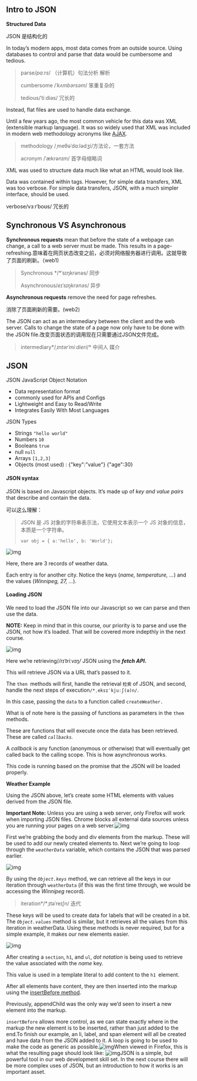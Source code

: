 ## Intro to JSON



**Structured Data** 

JSON 是结构化的

In today’s modern apps, most data comes from an outside source. Using databases to control and parse that data would be cumbersome and tedious. 

> parse/*pɑːrs*/ （计算机）句法分析 解析
>
> cumbersome /*ˈkʌmbərsəm*/ 笨重复杂的
>
> tedious/ˈtiːdiəs/ 冗长的

Instead, flat files are used to handle data exchange.

Until a few years ago, the most common vehicle for this data was XML (extensible markup language). It was so widely used that XML was included in modern web methodology acronyms like [AJAX](https://en.wikipedia.org/wiki/Ajax_(programming)). 

> methodology /ˌmeθəˈdɑːlədʒi/方法论，一套方法
>
> acronym /ˈækrənɪm/  首字母缩略词

XML was used to structure data much like what an HTML would look like. 

Data was contained within tags. However, for simple data transfers, XML was too verbose. For simple data transfers, JSON, with a much simpler interface, should be used. 

verbose/vɜːrˈboʊs/ 冗长的

## Synchronous VS Asynchronous

**Synchronous requests** mean that before the state of a webpage can change, a call to a web server must be made. This results in a page-refreshing.意味着在网页状态改变之前，必须对网络服务器进行调用。这就导致了页面的刷新。（web1)

> Synchronous */*ˈsɪŋkrənəs/ 同步
>
> Asynchronous/*eɪˈsɪŋkrənəs*/ 异步

**Asynchronous requests** remove the need for page refreshes. 

消除了页面刷新的需要。(web2)

The JSON can act as an intermediary between the client and the web server. Calls to change the state of a page now only have to be done with the JSON file.改变页面状态的调用现在只需要通过JSON文件完成。

> intermediary*/*ˌɪntərˈmiːdieri*/* 中间人 媒介



##  JSON 

JSON  JavaScript Object Notation

- Data representation format
- commonly used for APIs and Configs
- Lightweight and Easy to Read/Write
- Integrates Easily With Most Languages



JSON Types

- Strings  `"hello world"`
- Numbers `10`
- Booleans  `true`
- null  `null`
- Arrays   `[1,2,3]`
- Objects (most used)  : {"key":"value"}  {"age":30}

#### JSON syntax

JSON is based on Javascript objects. It’s made up of *key and value pairs* that describe and contain the data. 

可以这么理解：

> JSON 是 JS 对象的字符串表示法，它使用文本表示一个 JS 对象的信息，本质是一个字符串。
>
> `var obj = { a:'hello', b: 'World'};`

![img](https://lh5.googleusercontent.com/29maHAuCojT9ItWZoZ5yPmOgpcjmOrXP_tSDD404h9dEen9zN_U8JhQeMbErjJz4QDyyt7mlCL7eKZIP2dmTRDrt88YE8oRpAAgsUXt-6bWr40Wpx0vV6XVIkr2gBBVmnlBEWShzy1FZCM1T8CWsFn7WDTThvDAPFoIXYMSKBq5mW6-Ffci87SLLsYyo)

Here, there are 3 records of weather data. 

Each entry is for another city. Notice the keys (*name, temperature, ...*) and the values (*Winnipeg, 27, ...*).



#### Loading JSON

We need to load the JSON file into our Javascript so we can parse and then use the data. 

**NOTE:** Keep in mind that in this course, our priority is to parse and use the JSON, not how it’s loaded. That will be covered more indepthly in the next course.

![img](https://lh3.googleusercontent.com/ArGS4Behkdwh5BlIbmlZ03Hom5q0EBfwCI4S1z-c9cL2Fw1CguSKXXZT3nuq5y5Jr8qmIZxglmZ8DPXNGC3I8QnZo1BrWV_VjpxcC519I-Yb6KZgHUxEFbCt7sfRVbXvH2fyaSuKH9LUsnxh5XuSMhcn2589no8-TmBEB1BqZIWSWbtyGyi7oF-O7NjN)

Here we’re retrieving/*/*rɪˈtriːvɪŋ*/* JSON using the ***fetch API*.** 

This will retrieve JSON via a URL that’s passed to it. 

The `then `methods will first, handle the retrieval `检索` of JSON, and second, handle the next steps of execution`/*ˌeksɪˈkjuːʃ(ə)n/`. 

In this case, passing the `data` to a function called `createWeather.`

 What is of note here is the passing of functions as parameters in the `them` methods.

 These are functions that will execute once the data has been retrieved. These are called *`callbacks`.*

 A *callback* is any function (anonymous or otherwise) that will eventually get called back to the calling scope. This is how asynchronous works.

 This code is running based on the promise that the JSON will be loaded properly. 

**Weather Example**

Using the JSON above, let’s create some HTML elements with values derived from the JSON file.

**Important Note:** Unless you are using a web server, only Firefox will work when importing JSON files. Chrome blocks all external data sources unless you are running your pages on a web server.![img](https://lh4.googleusercontent.com/2teygUoM06vW44fKXeqa8UZ7GmL0rQOrAo2UxfIfhoKcoYBjxckKXP3VUo5dK84byzNw2UUCEc0gFjNjiexrMUDNpsfkNFQqcTN6XKZ9gr4nZLYmWllODD8wQwnsJbVEOZoXnY_qA8SvChYa47TE-Sa4RwZI0U9WTptwsVpNmqqNdKE7a-2Jh_p2ZlGt)

First we’re grabbing the body and div elements from the markup. These will be used to add our newly created elements to. Next we’re going to loop through the *`weatherData`* variable, which contains the JSON that was parsed earlier.

![img](https://lh5.googleusercontent.com/7Yh7DicFcWplHuIbKHFaKLTnVJrHoihhaCq5pPohFNYHgb81r2qVPBB0QOwT4JwkWi2HxBXCrwbyLTFwygfvg5274W3ZM41Z_xzAkda3BOTH2lN0kTOlc8bJGH7awICKK2i5j8dXXqE0VawYCa79q0k1iPOYaLpdQNKTksvpx0TkcQfR1GGv7Kj0mN5o)

By using the *`Object.keys`* method, we can retrieve all the keys in our iteration through `weatherData` (if this was the first time through, we would be accessing the *Winnipeg* record). 

> iteration*/*ˌɪtəˈreɪʃn/ 迭代

These keys will be used to create data for labels that will be created in a bit. The *`Object.values`* method is similar, but it retrieves all the values from this iteration in weatherData. Using these methods is never required, but for a simple example, it makes our new elements easier.

![img](https://lh6.googleusercontent.com/6LQkpWy-mnE5jHsP03enH43q_Axay6_fKFi3IRLMdfmSmh_n7Nk7_LkcwImK4jpoJJs0RwT9wtvsDHS-RSM_4PK7dflkQaELqztFCKF9SQrRZ13mI29zwbX5Llvgn0XE3athe5-Kw2WPdL3Drl3DxJ_9eKIQxoMbpZAA3HtSMqH1ShoaEDU-VuMAjYLn)

After creating a `section`, `h1`, and `ul`, *dot notation* is being used to retrieve the value associated with the *name* key. 

This value is used in a template literal to add content to the `h1 `element.

After all elements have content, they are then inserted into the markup using the [insertBefore method](https://developer.mozilla.org/en-US/docs/Web/API/Node/insertBefore). 

Previously, appendChild was the only way we’d seen to insert a new element into the markup. 

`insertBefore` allows more control, as we can state exactly where in the markup the new element is to be inserted, rather than just added to the end.To finish our example, an li, label, and span element will all be created and have data from the JSON added to it. A loop is going to be used to make the code as generic as possible.![img](https://lh5.googleusercontent.com/WvM4XtiykruieNu0kxSxc0OImSneMOgDXHDkdekUjVHc99oUFI4_6OMJbBvOSMgIbLG_eCvVBNQFy4b9nwq9bzPhgqxJaD_aESq8r6sn3e6wIwOuTBqfWq-f2BMvcSb9cpAEoC5ZCLD4GlYQiEXFX89e1eU0U7GiPB5Jayz9NvpTd-78MuMJIiXzL89J)When viewed in Firefox, this is what the resulting page should look like: ![img](https://lh4.googleusercontent.com/3wMXRuEjlc8VR0zHKTIdz0nOieEx1_pd3A7egCzpWA2-KF8Yk3RSJCLjWkX0smQ2M4-uc56keJeRaFgphSAfytuoax4aLWxwAHqeztGedrsQ-Nbe9UZEnOjx5ZE055ZSsD38YI1llZWtinxcMrw7tb4C46ZLHd2rGNUZmacjJM1xXfAbNgEFgBd_P10E)JSON is a simple, but powerful tool in our web development skill set. In the next course there will be more complex uses of JSON, but an introduction to how it works is an important asset.